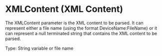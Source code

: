# XMLContent (XML Content)

The XMLContent parameter is the XML content to be parsed. It can represent either a file name (using the format DeviceName:FileName) or it can represent a null terminated string that contains the XML content to be parsed.

Type: String variable or file name
